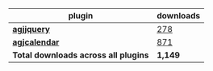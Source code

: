 plugin|downloads
------|----------
[**agjjquery**](https://www.npmjs.com/package/agjjquery)|[278](https://www.npmjs.com/package/agjjquery)
[**agjcalendar**](https://www.npmjs.com/package/agjcalendar)|[871](https://www.npmjs.com/package/agjcalendar)
**Total downloads across all plugins**|**1,149**
